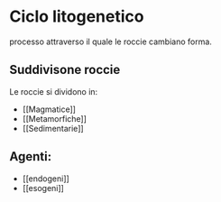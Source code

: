 # Ciclo litogenetico
processo attraverso il quale le roccie cambiano forma.

## Suddivisone roccie
Le roccie si dividono in:
- [[Magmatice]]
- [[Metamorfiche]]
- [[Sedimentarie]]

## Agenti: 
- [[endogeni]]
- [[esogeni]]

